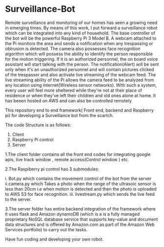 # Surveillance-Bot

Remote surveillance and monitoring of our homes has seen a growing need in emerging times. By means of this work, I put forward a surveillance robot which can be integrated into any kind of household. The base controller of the bot will be the powerful Raspberry Pi 3 Model B. A webcam attached to the Pi monitors the area and sends a notification when any trespassing or obtrusion is detected. The camera also possesses face recognition algorithm which will possess the ability to identify the person responsible for the motion triggering. If it is an authorized personnel, the on board voice assistant will start talking with the person. The notification(Alert) will be sent only when it's an unauthorized personnel and will contain pictures clicked of the trespasser and also activate live streaming of the webcam feed. The live streaming ability of the Pi allows the camera feed to be analyzed from any location using internet(Wireless sensor networks). With such a system, every user will feel more sheltered while they're not at their place of residence or when they've left their children and old ones alone at home. It has beeen hosted on AWS and can also be controlled remotely 

This repository end to end framework( Front end, backend and Raspberry pi) for developing a Surveillance bot from the scartch. 


The code Structure is as follows:
1. Client
2. Raspberry Pi control
3. Server


1.The client folder contains all the front end codes for integrating google apis, live track window , remote access(Control window ) etc. 

2.The Raspiberry pi control has 3 submodules:

i. Bot.py which contains the movement control of the bot from the server
ii.camera.py which Takes a photo when the range of the ultrasoic sensor is less than 20cm i.e when motion is detected and then the photo is uploaded to AWS S3 for face recognition. 
iii. livestream.py which sends the live feed to the server. 

3.The server folder has entire backend integration of the framework where it uses flask and Amazon dynamoDB (which is a is a fully managed proprietary NoSQL database service that supports key-value and document data structures and is offered by Amazon.com as part of the Amazon Web Services portfolio) to carry out the tasks. 

Have fun coding and developing your own robot. 
